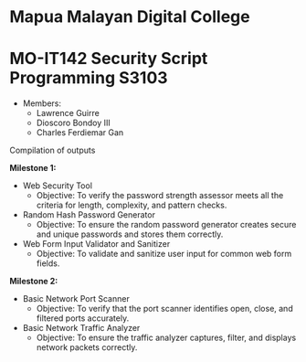 # Mapua Malayan Digital College<br>
# MO-IT142 Security Script Programming S3103<br>

- Members:
    - Lawrence Guirre
    - Dioscoro Bondoy III
    - Charles Ferdiemar Gan

Compilation of outputs<br>

<b>Milestone 1:</b> 
- Web Security Tool
    - Objective: To verify the password strength assessor meets all the criteria for length, complexity, and pattern checks.
- Random Hash Password Generator
    - Objective: To ensure the random password generator creates secure and unique passwords and stores them correctly.
- Web Form Input Validator and Sanitizer
    - Objective: To validate and sanitize user input for common web form fields.

<b>Milestone 2:</b>
- Basic Network Port Scanner
    - Objective: To verify that the port scanner identifies open, close, and filtered ports accurately.
- Basic Network Traffic Analyzer
    - Objective: To ensure the traffic analyzer captures, filter, and displays network packets correctly.
  
